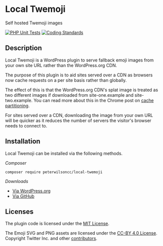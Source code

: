 # Local Twemoji

Self hosted Twemoji images

[![PHP Unit Tests](https://github.com/peterwilsoncc/local-twemoji/actions/workflows/phpunit.yaml/badge.svg)](https://github.com/peterwilsoncc/local-twemoji/actions/workflows/phpunit.yaml) [![Coding Standards](https://github.com/peterwilsoncc/local-twemoji/actions/workflows/coding-standards.yaml/badge.svg)](https://github.com/peterwilsoncc/local-twemoji/actions/workflows/coding-standards.yaml)

## Description

Local Twemoji is a WordPress plugin to serve fallback emoji images from your own site URL rather than the WordPress.org CDN.

The purpose of this plugin is to aid sites served over a CDN as browsers now cache requests on a per site basis rather than globally.

The effect of this is that the WordPress.org CDN's splat image is treated as two different images if downloaded from site-one.example and site-two.example. You can read more about this in the Chrome post on [cache partitioning](https://developer.chrome.com/blog/http-cache-partitioning).

For sites served over a CDN, downloading the image from your own URL will be quicker as it reduces the number of servers the visitor's browser needs to connect to.

## Installation

Local Twemoji can be installed via the following methods.

*Composer*

```
composer require peterwilsoncc/local-twemoji
```

*Downloads*

* [Via WordPress.org](https://wordpress.org/plugins/local-twemoji/)
* [Via GitHub](https://github.com/peterwilsoncc/local-twemoji/releases/latest)

## Licenses

The plugin code is licensed under the [MIT License](https://github.com/peterwilsoncc/local-twemoji/?tab=MIT-1-ov-file).

The Emoji SVG and PNG assets are licensed under the [CC-BY 4.0 License](https://github.com/jdecked/twemoji?tab=CC-BY-4.0-2-ov-file). Copyright Twitter Inc. and other [contributors](https://github.com/jdecked/twemoji/graphs/contributors).
